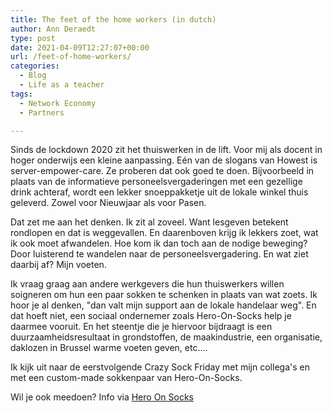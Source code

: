 ```yaml
---
title: The feet of the home workers (in dutch) 
author: Ann Deraedt
type: post
date: 2021-04-09T12:27:07+00:00
url: /feet-of-home-workers/
categories:
  - Blog
  - Life as a teacher
tags:
  - Network Economy
  - Partners

---
```

Sinds de lockdown 2020 zit het thuiswerken in de lift. Voor mij als docent in hoger onderwijs een kleine aanpassing. Eén van de slogans van Howest is server-empower-care. Ze proberen dat ook goed te doen. Bijvoorbeeld in plaats van de informatieve personeelsvergaderingen met een gezellige drink achteraf, wordt een lekker snoeppakketje uit de lokale winkel thuis geleverd. Zowel voor Nieuwjaar als voor Pasen.

<content-image src="/img/feet-of-home-workers.png" alt="photo, credits to unsplash"></content-image>

Dat zet me aan het denken. Ik zit al zoveel. Want lesgeven betekent rondlopen en dat is weggevallen. En daarenboven krijg ik lekkers zoet, wat ik ook moet afwandelen. Hoe kom ik dan toch aan de nodige beweging? Door luisterend te wandelen naar de personeelsvergadering. En wat ziet daarbij af? Mijn voeten.

Ik vraag graag aan andere werkgevers die hun thuiswerkers willen soigneren om hun een paar sokken te schenken in plaats van wat zoets. Ik hoor je al denken, "dan valt mijn support aan de lokale handelaar weg". En dat hoeft niet, een sociaal ondernemer zoals Hero-On-Socks help je daarmee vooruit. En het steentje die je hiervoor bijdraagt is een duurzaamheidsresultaat in grondstoffen, de maakindustrie, een organisatie, daklozen in Brussel warme voeten geven, etc....

Ik kijk uit naar de eerstvolgende Crazy Sock Friday met mijn collega's en met een custom-made sokkenpaar van Hero-On-Socks.
<content-image src="/img/feet-of-home-workers2.png" alt="photo, credits to hero-on-socks"></content-image>

Wil je ook meedoen? Info via [Hero On Socks](https://www.hero-on-socks.com/zakelijk) 
